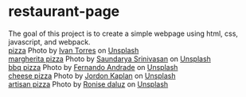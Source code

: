# restaurant-page

The goal of this project is to create a simple webpage using html, css, javascript, and webpack.
<br>
[pizza](./src/pizza.jpg) Photo by <a href="https://unsplash.com/@iavnt?utm_source=unsplash&utm_medium=referral&utm_content=creditCopyText">Ivan Torres</a> on <a href="https://unsplash.com/images/food/pizza?utm_source=unsplash&utm_medium=referral&utm_content=creditCopyText">Unsplash</a>
<br>
[margherita pizza](./src/margherita-pizza.jpg) Photo by <a href="https://unsplash.com/@saundiii?utm_source=unsplash&utm_medium=referral&utm_content=creditCopyText">Saundarya Srinivasan</a> on <a href="https://unsplash.com/images/food/pizza?utm_source=unsplash&utm_medium=referral&utm_content=creditCopyText">Unsplash</a>
<br>
[bbq pizza](./src/bbq-pizza.jpg) Photo by <a href="https://unsplash.com/@thisisnando?utm_source=unsplash&utm_medium=referral&utm_content=creditCopyText">Fernando Andrade</a> on <a href="https://unsplash.com/images/food/pizza?utm_source=unsplash&utm_medium=referral&utm_content=creditCopyText">Unsplash</a>
<br>
[cheese pizza](./src/cheese-pizza.jpg) Photo by <a href="https://unsplash.com/@jordon_kaplan?utm_source=unsplash&utm_medium=referral&utm_content=creditCopyText">Jordon Kaplan</a> on <a href="https://unsplash.com/images/food/pizza?utm_source=unsplash&utm_medium=referral&utm_content=creditCopyText">Unsplash</a>
<br>
[artisan pizza](./src/artisan-pizza.jpg) Photo by <a href="https://unsplash.com/@ronisefoodie?utm_source=unsplash&utm_medium=referral&utm_content=creditCopyText">Ronise daluz</a> on <a href="https://unsplash.com/images/food/pizza?utm_source=unsplash&utm_medium=referral&utm_content=creditCopyText">Unsplash</a>
